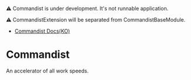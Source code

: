 ⚠ Commandist is under development. It's not runnable application.

⚠ CommandistExtension will be separated from CommandistBaseModule.

- [Commandist Docs(KO)](https://www.notion.so/Commandist-b67c3b0f05914fe98a084345f0a553f2)

# Commandist
An accelerator of all work speeds.